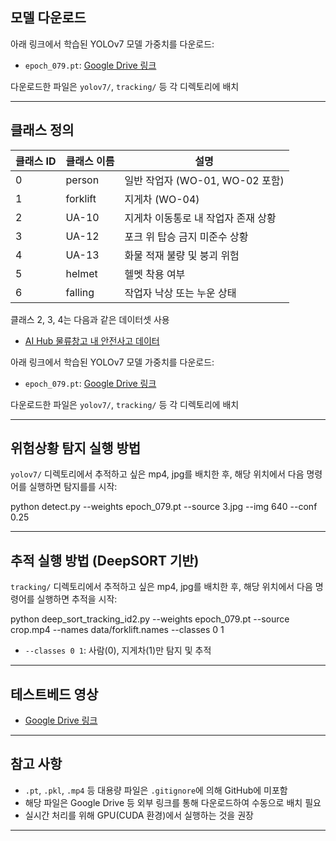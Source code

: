 ## 모델 다운로드

아래 링크에서 학습된 YOLOv7 모델 가중치를 다운로드:

- `epoch_079.pt`: [Google Drive 링크](https://drive.google.com/file/d/1SqmHp7Onefwhzj-2Yq_LN0puTlV_Cr0A/view?usp=sharing)

다운로드한 파일은 `yolov7/`, `tracking/` 등 각 디렉토리에 배치

---

## 클래스 정의

| 클래스 ID | 클래스 이름    | 설명                                       |
|------------|----------------|--------------------------------------------|
| 0          | person          | 일반 작업자 (WO-01, WO-02 포함)            |
| 1          | forklift        | 지게차 (WO-04)                             |
| 2          | UA-10           | 지게차 이동통로 내 작업자 존재 상황        |
| 3          | UA-12           | 포크 위 탑승 금지 미준수 상황              |
| 4          | UA-13           | 화물 적재 불량 및 붕괴 위험                |
| 5          | helmet          | 헬멧 착용 여부                             |
| 6          | falling         | 작업자 낙상 또는 누운 상태                |

클래스 2, 3, 4는 다음과 같은 데이터셋 사용
- [AI Hub 물류창고 내 안전사고 데이터](https://www.aihub.or.kr/aihubdata/data/view.do?pageIndex=1&currMenu=115&topMenu=100&srchOptnCnd=OPTNCND001&searchKeyword=%EB%AC%BC%EB%A5%98%EC%84%BC&srchDetailCnd=DETAILCND001&srchOrder=ORDER001&srchPagePer=20&aihubDataSe=data&dataSetSn=510)

아래 링크에서 학습된 YOLOv7 모델 가중치를 다운로드:

- `epoch_079.pt`: [Google Drive 링크](https://drive.google.com/file/d/1SqmHp7Onefwhzj-2Yq_LN0puTlV_Cr0A/view?usp=sharing)

다운로드한 파일은 `yolov7/`, `tracking/` 등 각 디렉토리에 배치

---

## 위험상황 탐지 실행 방법

`yolov7/` 디렉토리에서 추적하고 싶은 mp4, jpg를 배치한 후, 해당 위치에서 다음 명령어를 실행하면 탐지를를 시작:

python detect.py --weights epoch_079.pt --source 3.jpg --img 640 --conf 0.25

---

## 추적 실행 방법 (DeepSORT 기반)

`tracking/` 디렉토리에서 추적하고 싶은 mp4, jpg를 배치한 후, 해당 위치에서 다음 명령어를 실행하면 추적을 시작:

python deep_sort_tracking_id2.py --weights epoch_079.pt --source crop.mp4 --names data/forklift.names --classes 0 1

- `--classes 0 1`: 사람(0), 지게차(1)만 탐지 및 추적

---

## 테스트베드 영상

- [Google Drive 링크](https://drive.google.com/drive/u/0/folders/1GX8vIGMwHYUoBdpJCt2HkeNlqKeMj-2U)

---

## 참고 사항

- `.pt`, `.pkl`, `.mp4` 등 대용량 파일은 `.gitignore`에 의해 GitHub에 미포함
- 해당 파일은 Google Drive 등 외부 링크를 통해 다운로드하여 수동으로 배치 필요
- 실시간 처리를 위해 GPU(CUDA 환경)에서 실행하는 것을 권장

---

